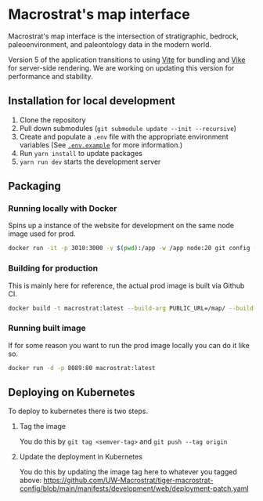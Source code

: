 # Macrostrat's map interface

Macrostrat's map interface is the intersection of stratigraphic, bedrock, paleoenvironment, and paleontology data in the modern world.

Version 5 of the application transitions to using [Vite](https://vitejs.dev/) for bundling and [Vike](https://vike.dev/) for server-side rendering. We are working on updating this version for performance and stability.

## Installation for local development

1. Clone the repository
2. Pull down submodules (`git submodule update --init --recursive`)
3. Create and populate a `.env` file with the appropriate environment variables (See [`.env.example`](https://github.com/UW-Macrostrat/web/blob/main/.env.example) for more information.)
4. Run `yarn install` to update packages
5. `yarn run dev` starts the development server

## Packaging

### Running locally with Docker

Spins up a instance of the website for development on the same node image used for prod. 

```bash
docker run -it -p 3010:3000 -v $(pwd):/app -w /app node:20 git config --global --add safe.directory /app && yarn run dev
```

### Building for production

This is mainly here for reference, the actual prod image is built via Github CI.

```bash
docker build -t macrostrat:latest --build-arg PUBLIC_URL=/map/ --build-arg MAPBOX_API_TOKEN=<> .
```

### Running built image

If for some reason you want to run the prod image locally you can do it like so.

```bash
docker run -d -p 8089:80 macrostrat:latest
```

## Deploying on Kubernetes

To deploy to kubernetes there is two steps.

1. Tag the image

   You do this by `git tag <semver-tag>` and `git push --tag origin`

2. Update the deployment in Kubernetes

   You do this by updating the image tag here to whatever you tagged above: https://github.com/UW-Macrostrat/tiger-macrostrat-config/blob/main/manifests/development/web/deployment-patch.yaml
